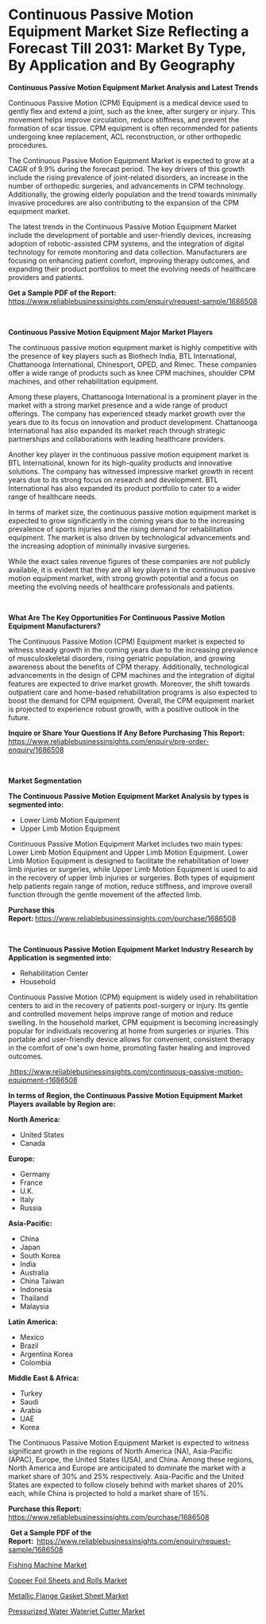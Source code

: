 <p><h1>Continuous Passive Motion Equipment Market Size Reflecting a Forecast Till 2031: Market By Type, By Application and By Geography</h1></p><p><strong>Continuous Passive Motion Equipment Market Analysis and Latest Trends</strong></p>
<p><p>Continuous Passive Motion (CPM) Equipment is a medical device used to gently flex and extend a joint, such as the knee, after surgery or injury. This movement helps improve circulation, reduce stiffness, and prevent the formation of scar tissue. CPM equipment is often recommended for patients undergoing knee replacement, ACL reconstruction, or other orthopedic procedures.</p><p>The Continuous Passive Motion Equipment Market is expected to grow at a CAGR of 9.9% during the forecast period. The key drivers of this growth include the rising prevalence of joint-related disorders, an increase in the number of orthopedic surgeries, and advancements in CPM technology. Additionally, the growing elderly population and the trend towards minimally invasive procedures are also contributing to the expansion of the CPM equipment market.</p><p>The latest trends in the Continuous Passive Motion Equipment Market include the development of portable and user-friendly devices, increasing adoption of robotic-assisted CPM systems, and the integration of digital technology for remote monitoring and data collection. Manufacturers are focusing on enhancing patient comfort, improving therapy outcomes, and expanding their product portfolios to meet the evolving needs of healthcare providers and patients.</p></p>
<p><strong>Get a Sample PDF of the Report:&nbsp;</strong> <a href="https://www.reliablebusinessinsights.com/enquiry/request-sample/1686508">https://www.reliablebusinessinsights.com/enquiry/request-sample/1686508</a></p>
<p>&nbsp;</p>
<p><strong>Continuous Passive Motion Equipment Major Market Players</strong></p>
<p><p>The continuous passive motion equipment market is highly competitive with the presence of key players such as Biothech India, BTL International, Chattanooga International, Chinesport, OPED, and Rimec. These companies offer a wide range of products such as knee CPM machines, shoulder CPM machines, and other rehabilitation equipment.</p><p>Among these players, Chattanooga International is a prominent player in the market with a strong market presence and a wide range of product offerings. The company has experienced steady market growth over the years due to its focus on innovation and product development. Chattanooga International has also expanded its market reach through strategic partnerships and collaborations with leading healthcare providers.</p><p>Another key player in the continuous passive motion equipment market is BTL International, known for its high-quality products and innovative solutions. The company has witnessed impressive market growth in recent years due to its strong focus on research and development. BTL International has also expanded its product portfolio to cater to a wider range of healthcare needs.</p><p>In terms of market size, the continuous passive motion equipment market is expected to grow significantly in the coming years due to the increasing prevalence of sports injuries and the rising demand for rehabilitation equipment. The market is also driven by technological advancements and the increasing adoption of minimally invasive surgeries.</p><p>While the exact sales revenue figures of these companies are not publicly available, it is evident that they are all key players in the continuous passive motion equipment market, with strong growth potential and a focus on meeting the evolving needs of healthcare professionals and patients.</p></p>
<p>&nbsp;</p>
<p><strong>What Are The Key Opportunities For Continuous Passive Motion Equipment Manufacturers?</strong></p>
<p><p>The Continuous Passive Motion (CPM) Equipment market is expected to witness steady growth in the coming years due to the increasing prevalence of musculoskeletal disorders, rising geriatric population, and growing awareness about the benefits of CPM therapy. Additionally, technological advancements in the design of CPM machines and the integration of digital features are expected to drive market growth. Moreover, the shift towards outpatient care and home-based rehabilitation programs is also expected to boost the demand for CPM equipment. Overall, the CPM equipment market is projected to experience robust growth, with a positive outlook in the future.</p></p>
<p><strong>Inquire or Share Your Questions If Any Before Purchasing This Report:</strong> <a href="https://www.reliablebusinessinsights.com/enquiry/pre-order-enquiry/1686508">https://www.reliablebusinessinsights.com/enquiry/pre-order-enquiry/1686508</a></p>
<p>&nbsp;</p>
<p><strong>Market Segmentation</strong></p>
<p><strong>The Continuous Passive Motion Equipment Market Analysis by types is segmented into:</strong></p>
<p><ul><li>Lower Limb Motion Equipment</li><li>Upper Limb Motion Equipment</li></ul></p>
<p><p>Continuous Passive Motion Equipment Market includes two main types: Lower Limb Motion Equipment and Upper Limb Motion Equipment. Lower Limb Motion Equipment is designed to facilitate the rehabilitation of lower limb injuries or surgeries, while Upper Limb Motion Equipment is used to aid in the recovery of upper limb injuries or surgeries. Both types of equipment help patients regain range of motion, reduce stiffness, and improve overall function through the gentle movement of the affected limb.</p></p>
<p><strong>Purchase this Report:&nbsp;</strong><a href="https://www.reliablebusinessinsights.com/purchase/1686508">https://www.reliablebusinessinsights.com/purchase/1686508</a></p>
<p>&nbsp;</p>
<p><strong>The Continuous Passive Motion Equipment Market Industry Research by Application is segmented into:</strong></p>
<p><ul><li>Rehabilitation Center</li><li>Household</li></ul></p>
<p><p>Continuous Passive Motion (CPM) equipment is widely used in rehabilitation centers to aid in the recovery of patients post-surgery or injury. Its gentle and controlled movement helps improve range of motion and reduce swelling. In the household market, CPM equipment is becoming increasingly popular for individuals recovering at home from surgeries or injuries. This portable and user-friendly device allows for convenient, consistent therapy in the comfort of one's own home, promoting faster healing and improved outcomes.</p></p>
<p><a href="https://www.reliablebusinessinsights.com/continuous-passive-motion-equipment-r1686508">&nbsp;https://www.reliablebusinessinsights.com/continuous-passive-motion-equipment-r1686508</a></p>
<p><strong>In terms of Region, the Continuous Passive Motion Equipment Market Players available by Region are:</strong></p>
<p>
    <p> <strong> North America: </strong>
        <ul>
            <li>United States</li>
            <li>Canada</li>
        </ul>
        </p> 
    <p> <strong> Europe: </strong>
        <ul>
            <li>Germany</li>
            <li>France</li>
            <li>U.K.</li>
            <li>Italy</li>
            <li>Russia</li>
        </ul>
        </p> 
    <p> <strong> Asia-Pacific: </strong>
        <ul>
            <li>China</li>
            <li>Japan</li>
            <li>South Korea</li>
            <li>India</li>
            <li>Australia</li>
            <li>China Taiwan</li>
            <li>Indonesia</li>
            <li>Thailand</li>
            <li>Malaysia</li>
        </ul>
        </p> 
    <p> <strong> Latin America: </strong>
        <ul>
            <li>Mexico</li>
            <li>Brazil</li>
            <li>Argentina Korea</li>
            <li>Colombia</li>
        </ul>
        </p> 
    <p> <strong> Middle East & Africa: </strong>
        <ul>
            <li>Turkey</li>
            <li>Saudi</li>
            <li>Arabia</li>
            <li>UAE</li>
            <li>Korea</li>
        </ul>
    </p>
    </p>
<p><p>The Continuous Passive Motion Equipment Market is expected to witness significant growth in the regions of North America (NA), Asia-Pacific (APAC), Europe, the United States (USA), and China. Among these regions, North America and Europe are anticipated to dominate the market with a market share of 30% and 25% respectively. Asia-Pacific and the United States are expected to follow closely behind with market shares of 20% each, while China is projected to hold a market share of 15%.</p></p>
<p><strong>Purchase this Report: </strong><a href="https://www.reliablebusinessinsights.com/purchase/1686508">https://www.reliablebusinessinsights.com/purchase/1686508</a></p>
<p>&nbsp;<strong>Get a Sample PDF of the Report:&nbsp;&nbsp;</strong><a href="https://www.reliablebusinessinsights.com/enquiry/request-sample/1686508">https://www.reliablebusinessinsights.com/enquiry/request-sample/1686508</a></p>
<p><strong></strong></p>
<p><p><a href="https://medium.com/@jakobeblake56/fishing-machine-market-overview-global-market-trends-and-future-prospects-from-2024-to-2031-c350848e92ad">Fishing Machine Market</a></p><p><a href="https://medium.com/@lindakreitz382024/global-copper-foil-sheets-and-rolls-market-analysis-trends-forecasts-and-growth-opportunities-d6dc18eaf325">Copper Foil Sheets and Rolls Market</a></p><p><a href="https://github.com/eliasMan59/Market-Research-Report-List-1/blob/main/metallic-flange-gasket-sheet-market.md">Metallic Flange Gasket Sheet Market</a></p><p><a href="https://github.com/ksleyeze/Market-Research-Report-List-1/blob/main/pressurized-water-waterjet-cutter-market.md">Pressurized Water Waterjet Cutter Market</a></p></p>